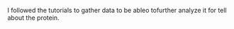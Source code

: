 I followed the tutorials to gather data to be ableo tofurther analyze it for tell about the protein.
